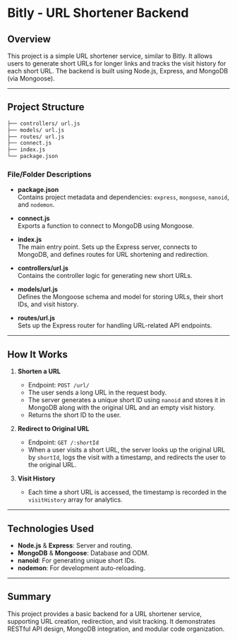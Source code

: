 # Bitly - URL Shortener Backend

## Overview

This project is a simple URL shortener service, similar to Bitly. It allows users to generate short URLs for longer links and tracks the visit history for each short URL. The backend is built using Node.js, Express, and MongoDB (via Mongoose).

---

## Project Structure

```bash project-root/
├── controllers/ url.js
├── models/ url.js
├── routes/ url.js
├── connect.js
├── index.js
└── package.json
```
### File/Folder Descriptions

- **package.json**  
  Contains project metadata and dependencies: `express`, `mongoose`, `nanoid`, and `nodemon`.

- **connect.js**  
  Exports a function to connect to MongoDB using Mongoose.

- **index.js**  
  The main entry point. Sets up the Express server, connects to MongoDB, and defines routes for URL shortening and redirection.

- **controllers/url.js**  
  Contains the controller logic for generating new short URLs.

- **models/url.js**  
  Defines the Mongoose schema and model for storing URLs, their short IDs, and visit history.

- **routes/url.js**  
  Sets up the Express router for handling URL-related API endpoints.

---

## How It Works

1. **Shorten a URL**  
   - Endpoint: `POST /url/`  
   - The user sends a long URL in the request body.
   - The server generates a unique short ID using `nanoid` and stores it in MongoDB along with the original URL and an empty visit history.
   - Returns the short ID to the user.

2. **Redirect to Original URL**  
   - Endpoint: `GET /:shortId`  
   - When a user visits a short URL, the server looks up the original URL by `shortId`, logs the visit with a timestamp, and redirects the user to the original URL.

3. **Visit History**  
   - Each time a short URL is accessed, the timestamp is recorded in the `visitHistory` array for analytics.

---

## Technologies Used

- **Node.js** & **Express**: Server and routing.
- **MongoDB** & **Mongoose**: Database and ODM.
- **nanoid**: For generating unique short IDs.
- **nodemon**: For development auto-reloading.

---

## Summary

This project provides a basic backend for a URL shortener service, supporting URL creation, redirection, and visit tracking. It demonstrates RESTful API design, MongoDB integration, and modular code organization.
